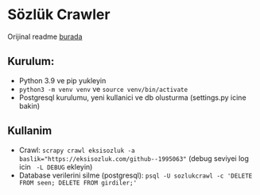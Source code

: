 # Sözlük Crawler
Orijinal readme [burada](https://github.com/eren/sozlukcrawler#readme)

## Kurulum:
- Python 3.9 ve pip yukleyin
- `python3 -m venv venv` ve `source venv/bin/activate`
- Postgresql kurulumu, yeni kullanici ve db olusturma (settings.py icine bakin)

## Kullanim
- Crawl: `scrapy crawl eksisozluk -a baslik="https://eksisozluk.com/github--1995063"` (debug seviyei log icin ` -L DEBUG` ekleyin)
- Database verilerini silme (postgresql): `psql -U sozlukcrawl -c 'DELETE FROM seen; DELETE FROM girdiler;'`